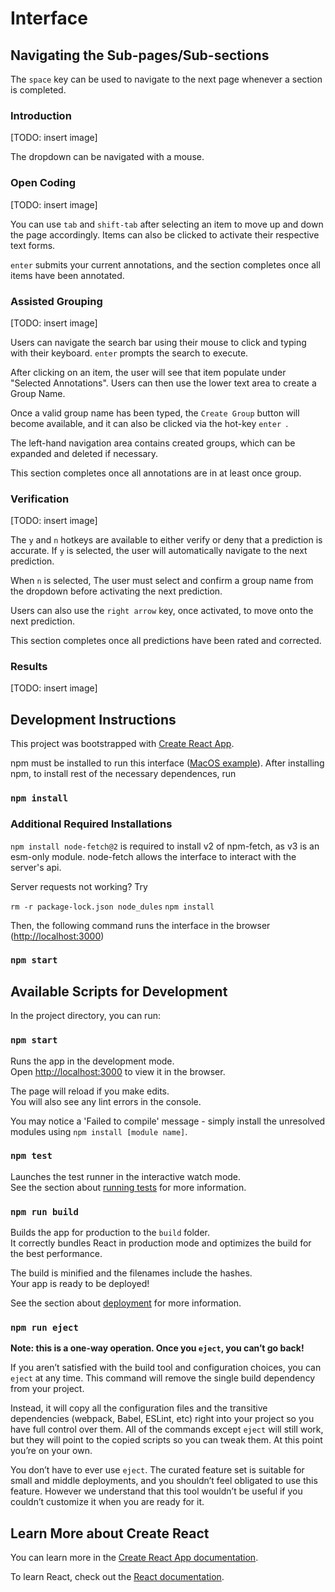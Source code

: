 # Interface

## Navigating the Sub-pages/Sub-sections

The `space` key can be used to navigate to the next page whenever a section is completed. 

### Introduction

[TODO: insert image]

The dropdown can be navigated with a mouse. 

### Open Coding

[TODO: insert image]

You can use `tab` and `shift-tab` after selecting an item to move up and down the page accordingly. Items can also be clicked to activate their respective text forms.

`enter` submits your current annotations, and the section completes once all items have been annotated.

### Assisted Grouping

[TODO: insert image]

Users can navigate the search bar using their mouse to click and typing with their keyboard. `enter` prompts the search to execute.

After clicking on an item, the user will see that item populate under "Selected Annotations". Users can then use the lower text area to create a Group Name. 

Once a valid group name has been typed, the `Create Group` button will become available, and it can also be clicked via the hot-key `enter `. 

The left-hand navigation area contains created groups, which can be expanded and deleted if necessary.

This section completes once all annotations are in at least once group.

### Verification

[TODO: insert image]

The `y` and `n` hotkeys are available to either verify or deny that a prediction is accurate. If `y` is selected, the user will automatically navigate to the next prediction.

When `n` is selected, The user must select and confirm a group name from the dropdown before activating the next prediction.

Users can also use the `right arrow` key, once activated, to move onto the next prediction.

This section completes once all predictions have been rated and corrected.

### Results

[TODO: insert image]

## Development Instructions

This project was bootstrapped with [Create React App](https://github.com/facebook/create-react-app). 

npm must be installed to run this interface ([MacOS example](https://changelog.com/posts/install-node-js-with-homebrew-on-os-x)). After installing npm, to install rest of the necessary dependences, run

### `npm install`

### Additional Required Installations

`npm install node-fetch@2` is required to install v2 of npm-fetch, as v3 is an esm-only module. node-fetch allows the interface to interact with the server's api.

Server requests not working? Try

`rm -r package-lock.json node_dules`
`npm install`

Then, the following command runs the interface in the browser ([http://localhost:3000](http://localhost:3000))
### `npm start`

## Available Scripts for Development

In the project directory, you can run:

### `npm start`

Runs the app in the development mode.\
Open [http://localhost:3000](http://localhost:3000) to view it in the browser.

The page will reload if you make edits.\
You will also see any lint errors in the console.

You may notice a 'Failed to compile' message - simply install the unresolved modules using `npm install [module name]`. 

### `npm test`

Launches the test runner in the interactive watch mode.\
See the section about [running tests](https://facebook.github.io/create-react-app/docs/running-tests) for more information.

### `npm run build`

Builds the app for production to the `build` folder.\
It correctly bundles React in production mode and optimizes the build for the best performance.

The build is minified and the filenames include the hashes.\
Your app is ready to be deployed!

See the section about [deployment](https://facebook.github.io/create-react-app/docs/deployment) for more information.

### `npm run eject`

**Note: this is a one-way operation. Once you `eject`, you can’t go back!**

If you aren’t satisfied with the build tool and configuration choices, you can `eject` at any time. This command will remove the single build dependency from your project.

Instead, it will copy all the configuration files and the transitive dependencies (webpack, Babel, ESLint, etc) right into your project so you have full control over them. All of the commands except `eject` will still work, but they will point to the copied scripts so you can tweak them. At this point you’re on your own.

You don’t have to ever use `eject`. The curated feature set is suitable for small and middle deployments, and you shouldn’t feel obligated to use this feature. However we understand that this tool wouldn’t be useful if you couldn’t customize it when you are ready for it.

## Learn More about Create React

You can learn more in the [Create React App documentation](https://facebook.github.io/create-react-app/docs/getting-started).

To learn React, check out the [React documentation](https://reactjs.org/).

